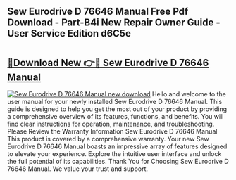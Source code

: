 ## Sew Eurodrive D 76646 Manual Free Pdf Download - Part-B4i New Repair Owner Guide - User Service Edition d6C5e

# <h2><a href="http://cf15427.oget.top/?id=Sew+Eurodrive+D+76646+Manual">🔗Download New 👉🔴 Sew Eurodrive D 76646 Manual</a></h2>

[![Sew Eurodrive D 76646 Manual new download](https://i.imgur.com/5g1atiW.png)](http://cf15427.oget.top/?id=Sew+Eurodrive+D+76646+Manual)
Hello and welcome to the user manual for your newly installed Sew Eurodrive D 76646 Manual. This guide is designed to help you get the most out of your product by providing a comprehensive overview of its features, functions, and benefits. You will find clear instructions for operation, maintenance, and troubleshooting. Please Review the Warranty Information Sew Eurodrive D 76646 Manual This product is covered by a comprehensive warranty. Your new Sew Eurodrive D 76646 Manual boasts an impressive array of features designed to elevate your experience. Explore the intuitive user interface and unlock the full potential of its capabilities. Thank You for Choosing Sew Eurodrive D 76646 Manual. We value your trust and support.
